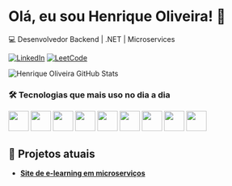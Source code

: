 # Olá, eu sou Henrique Oliveira! 👋  
💻 Desenvolvedor Backend | .NET | Microservices  

[![LinkedIn](https://img.shields.io/badge/LinkedIn-0077B5?style=for-the-badge&logo=linkedin&logoColor=white)](https://www.linkedin.com/in/henrique-oliveira-812136181/)
[![LeetCode](https://img.shields.io/badge/-LeetCode-FFA116?style=for-the-badge&logo=LeetCode&logoColor=black)](https://leetcode.com/u/Hforna/)

![Henrique Oliveira GitHub Stats](https://github-readme-stats.vercel.app/api?username=Hforna&show_icons=true&theme=dracula)

### 🛠 Tecnologias que mais uso no dia a dia

<div style="display: inline_block; gap: 10px;">
    <!-- .NET -->
    <img src="https://cdn.jsdelivr.net/gh/devicons/devicon@latest/icons/dotnetcore/dotnetcore-original.svg" width="40" height="40" />
    <!-- C# -->
    <img src="https://cdn.jsdelivr.net/gh/devicons/devicon@latest/icons/csharp/csharp-original.svg" width="40" height="40" />
    <!-- SQL Server -->
    <img src="https://cdn.jsdelivr.net/gh/devicons/devicon@latest/icons/microsoftsqlserver/microsoftsqlserver-plain.svg" width="40" height="40" />
    <!-- MongoDB -->
    <img src="https://cdn.jsdelivr.net/gh/devicons/devicon@latest/icons/mongodb/mongodb-original.svg" width="40" height="40" />
    <!-- Redis -->
    <img src="https://cdn.jsdelivr.net/gh/devicons/devicon@latest/icons/redis/redis-original.svg" width="40" height="40" />
    <!-- Docker -->
    <img src="https://cdn.jsdelivr.net/gh/devicons/devicon@latest/icons/docker/docker-original.svg" width="40" height="40" />
    <!-- RabbitMQ -->
    <img src="https://cdn.jsdelivr.net/gh/devicons/devicon@latest/icons/rabbitmq/rabbitmq-original.svg" width="40" height="40" />
    <!-- Git -->
    <img src="https://cdn.jsdelivr.net/gh/devicons/devicon@latest/icons/git/git-original.svg" width="40" height="40" />
    <img src="https://cdn.jsdelivr.net/gh/devicons/devicon@latest/icons/azure/azure-original.svg" width="40" height="40"/>
</div>

## 🚀 Projetos atuais
- [**Site de e-learning em microserviços**](https://github.com/Hforna/ELearnWebSite)  

